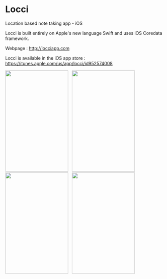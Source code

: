 # Locci
Location based note taking app - iOS

Locci is built entirely on Apple's new language Swift and uses iOS Coredata framework.

Webpage : http://locciapp.com

Locci is available in the iOS app store : https://itunes.apple.com/us/app/locci/id952574008

<img src="http://a3.mzstatic.com/us/r30/Purple3/v4/13/bd/21/13bd21c7-8b59-4818-981d-aaee7b3f3c1d/screen1136x1136.jpeg" height="320" width="200"/> &nbsp; <img src="http://a5.mzstatic.com/us/r30/Purple3/v4/96/8e/22/968e2212-c616-13c0-46c0-1e70458737c0/screen1136x1136.jpeg" height="320" width="200"/> &nbsp; <img src="http://a5.mzstatic.com/us/r30/Purple3/v4/18/e3/4e/18e34e80-2cfd-c574-13f1-a47b7ce80d3d/screen1136x1136.jpeg" height="320" width="200"/> &nbsp; <img src="http://a4.mzstatic.com/us/r30/Purple5/v4/41/ea/d5/41ead588-7a73-8eb2-e4f9-17bf49d17149/screen1136x1136.jpeg" height="320" width="200"/> 
